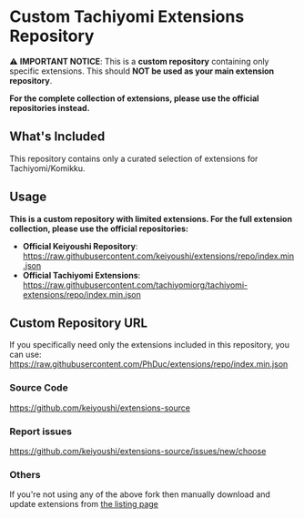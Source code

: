 # Custom Tachiyomi Extensions Repository

⚠️ **IMPORTANT NOTICE**: This is a **custom repository** containing only specific extensions. This should **NOT be used as your main extension repository**. 

**For the complete collection of extensions, please use the official repositories instead.**

## What's Included
This repository contains only a curated selection of extensions for Tachiyomi/Komikku.

## Usage
**This is a custom repository with limited extensions. For the full extension collection, please use the official repositories:**

* **Official Keiyoushi Repository**: https://raw.githubusercontent.com/keiyoushi/extensions/repo/index.min.json
* **Official Tachiyomi Extensions**: https://raw.githubusercontent.com/tachiyomiorg/tachiyomi-extensions/repo/index.min.json

## Custom Repository URL
If you specifically need only the extensions included in this repository, you can use:
https://raw.githubusercontent.com/PhDuc/extensions/repo/index.min.json

### Source Code

https://github.com/keiyoushi/extensions-source

### Report issues

https://github.com/keiyoushi/extensions-source/issues/new/choose

### Others
If you're not using any of the above fork then manually download and update extensions from [the listing page](https://keiyoushi.github.io/extensions/)

